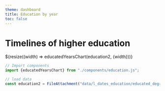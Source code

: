 ```yaml
---
theme: dashboard
title: Education by year 
toc: false
---
```


# Timelines of higher education




<div class="grid grid-cols-1">
  <div class="card">
    ${resize((width) => educatedYearsChart(education2, {width}))}
  </div>
</div>






```js
// Import components
import {educatedYearsChart} from "./components/education.js";
```

```js
// load data
const education2 = FileAttachment("data/l_dates_education/educated_degrees2.json").json({typed: true});

```




